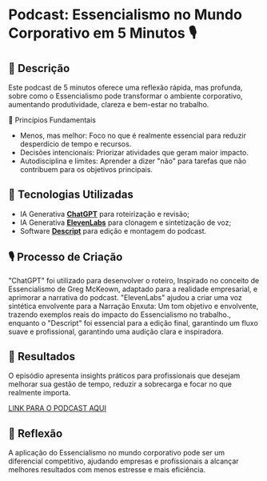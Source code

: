 # Podcast: Essencialismo no Mundo Corporativo em 5 Minutos 🎙️

## 📒 Descrição
Este podcast de 5 minutos oferece uma reflexão rápida, mas profunda, sobre como o Essencialismo pode transformar o ambiente corporativo, aumentando produtividade, clareza e bem-estar no trabalho.

🏢 Princípios Fundamentais
- Menos, mas melhor: Foco no que é realmente essencial para reduzir desperdício de tempo e recursos.
- Decisões intencionais: Priorizar atividades que geram maior impacto.
- Autodisciplina e limites: Aprender a dizer "não" para tarefas que não contribuem para os objetivos principais.

## 🤖 Tecnologias Utilizadas
- IA Generativa **[ChatGPT](https://chat.openai.com)** para roteirização e revisão;
- IA Generativa **[ElevenLabs](https://www.elevenlabs.io)** para clonagem e sintetização de voz;
- Software **[Descript](https://www.descript.com)** para edição e montagem do podcast.

## 🎙️ Processo de Criação
"ChatGPT" foi utilizado para desenvolver o roteiro, Inspirado no conceito de Essencialismo de Greg McKeown, adaptado para a realidade empresarial, e aprimorar a narrativa do podcast. "ElevenLabs" ajudou a criar uma voz sintética envolvente para a Narração Enxuta: Um tom objetivo e envolvente, trazendo exemplos reais do impacto do Essencialismo no trabalho., enquanto o "Descript" foi essencial para a edição final, garantindo um fluxo suave e profissional, garantindo uma audição clara e inspiradora.

## 🚀 Resultados
O episódio apresenta insights práticos para profissionais que desejam melhorar sua gestão de tempo, reduzir a sobrecarga e focar no que realmente importa.

[LINK PARA O PODCAST AQUI]()

## 💭 Reflexão
A aplicação do Essencialismo no mundo corporativo pode ser um diferencial competitivo, ajudando empresas e profissionais a alcançar melhores resultados com menos estresse e mais eficiência.
